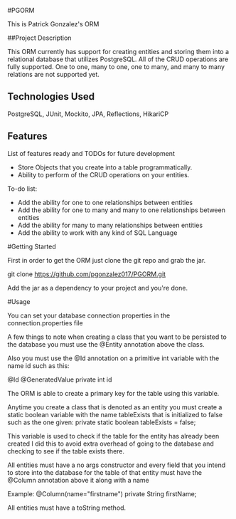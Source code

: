 #PGORM

This is Patrick Gonzalez's ORM

##Project Description

This ORM currently has support for creating entities and storing them 
into a relational database that utilizes PostgreSQL. All of the CRUD operations
are fully supported. One to one, many to one,
one to many, and many to many relations are not supported yet.


## Technologies Used

PostgreSQL, JUnit, Mockito, JPA, Reflections, HikariCP

##  Features
List of features ready and TODOs for future development

* Store Objects that you create into a table programmatically.
* Ability to perform of the CRUD operations on your entities.

To-do list:
 * Add the ability for one to one relationships between entities
 * Add the ability for one to many and many to one relationships between entities
 * Add the ability for many to many relationships between entities
 * Add the ability to work with any kind of SQL Language

#Getting Started

First in order to get the ORM just clone the git repo and grab the jar.

git clone https://github.com/pgonzalez017/PGORM.git

Add the jar as a dependency to your project and you're done.

#Usage

You can set your database connection properties in the connection.properties file

A few things to note when creating a class that you want to be
persisted to the database you must use the @Entity annotation above the
class.

Also you must use the @Id annotation on a primitive int variable
with the name id such as this:

@Id @GeneratedValue
private int id

The ORM is able to create a primary key for the table using
this variable.

Anytime you create a class that is denoted as an entity
you must create a static boolean variable with the name tableExists
that is initialized to false such as the one given:
private static boolean tableExists = false;

This variable is used to check if the table for the entity has already been created
I did this to avoid extra overhead of going to the database
and checking to see if the table exists there.

All entities must have a no args constructor and every field
that you intend to store into the database for the table of that entity
must have the @Column annotation above it along with a name

Example:
@Column(name="firstname")
private String firstName;

All entities must have a toString method.

